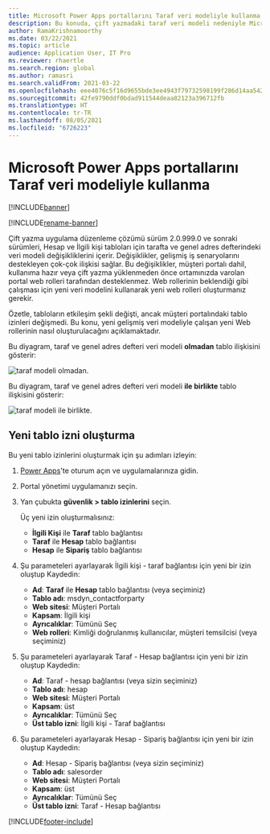 ```yaml
---
title: Microsoft Power Apps portallarını Taraf veri modeliyle kullanma
description: Bu konuda, çift yazmadaki taraf veri modeli nedeniyle Microsoft Power Apps portalları için web rollerinde yapılan değişiklikler açıklanmaktadır.
author: RamaKrishnamoorthy
ms.date: 03/22/2021
ms.topic: article
audience: Application User, IT Pro
ms.reviewer: rhaertle
ms.search.region: global
ms.author: ramasri
ms.search.validFrom: 2021-03-22
ms.openlocfilehash: eee4076c5f16d9655bde3ee4943f79732598199f286d14aa542c167497d83262
ms.sourcegitcommit: 42fe9790ddf0bdad911544deaa82123a396712fb
ms.translationtype: HT
ms.contentlocale: tr-TR
ms.lasthandoff: 08/05/2021
ms.locfileid: "6726223"
---
```

# <a name="using-microsoft-power-apps-portals-with-the-party-data-model"></a>Microsoft Power Apps portallarını Taraf veri modeliyle kullanma

[!INCLUDE[banner](../../includes/banner.md)]

[!INCLUDE[rename-banner](~/includes/cc-data-platform-banner.md)]

Çift yazma uygulama düzenleme çözümü sürüm 2.0.999.0 ve sonraki sürümleri, Hesap ve İlgili kişi tabloları için tarafta ve genel adres defterindeki veri modeli değişikliklerini içerir. Değişiklikler, gelişmiş iş senaryolarını destekleyen çok-çok ilişkisi sağlar. Bu değişiklikler, müşteri portalı dahil, kullanıma hazır veya çift yazma yüklenmeden önce ortamınızda varolan portal web rolleri tarafından desteklenmez. Web rollerinin beklendiği gibi çalışması için yeni veri modelini kullanarak yeni web rolleri oluşturmanız gerekir. 

Özetle, tabloların etkileşim şekli değişti, ancak müşteri portalındaki tablo izinleri değişmedi. Bu konu, yeni gelişmiş veri modeliyle çalışan yeni Web rollerinin nasıl oluşturulacağını açıklamaktadır.

Bu diyagram, taraf ve genel adres defteri veri modeli **olmadan** tablo ilişkisini gösterir:

   ![taraf modeli olmadan.](media/without-party-model.PNG)

Bu diyagram, taraf ve genel adres defteri veri modeli **ile birlikte** tablo ilişkisini gösterir:

   ![taraf modeli ile birlikte.](media/with-party-model.png)

## <a name="create-a-new-table-permission"></a>Yeni tablo izni oluşturma

Bu yeni tablo izinlerini oluşturmak için şu adımları izleyin:

1. [Power Apps](https://make.powerapps.com)'te oturum açın ve uygulamalarınıza gidin.
2. Portal yönetimi uygulamanızı seçin.
3. Yan çubukta **güvenlik > tablo izinlerini** seçin.

    Üç yeni izin oluşturmalısınız:

    + **İlgili Kişi** ile **Taraf** tablo bağlantısı
    + **Taraf** ile **Hesap** tablo bağlantısı
    + **Hesap** ile **Sipariş** tablo bağlantısı

4. Şu parameteleri ayarlayarak İlgili kişi - taraf bağlantısı için yeni bir izin oluştup Kaydedin:

    + **Ad**: **Taraf** ile **Hesap** tablo bağlantısı (veya seçiminiz)
    + **Tablo adı**: msdyn_contactforparty
    + **Web sitesi**: Müşteri Portalı
    + **Kapsam**: İlgili kişi
    + **Ayrıcalıklar**: Tümünü Seç
    + **Web rolleri**: Kimliği doğrulanmış kullanıcılar, müşteri temsilcisi (veya seçiminiz)

5. Şu parameteleri ayarlayarak Taraf - Hesap bağlantısı için yeni bir izin oluştup Kaydedin:

    + **Ad**: Taraf - hesap bağlantısı (veya sizin seçiminiz)
    + **Tablo adı**: hesap
    + **Web sitesi**: Müşteri Portalı
    + **Kapsam**: üst
    + **Ayrıcalıklar**: Tümünü Seç
    + **Üst tablo izni**: İlgili kişi - Taraf bağlantısı

6. Şu parameteleri ayarlayarak Hesap - Sipariş bağlantısı için yeni bir izin oluştup Kaydedin:

    + **Ad**: Hesap - Sipariş bağlantısı (veya sizin seçiminiz)
    + **Tablo adı**: salesorder
    + **Web sitesi**: Müşteri Portalı
    + **Kapsam**: üst
    + **Ayrıcalıklar**: Tümünü Seç
    + **Üst tablo izni**: Taraf - Hesap bağlantısı

[!INCLUDE[footer-include](../../../../includes/footer-banner.md)]

